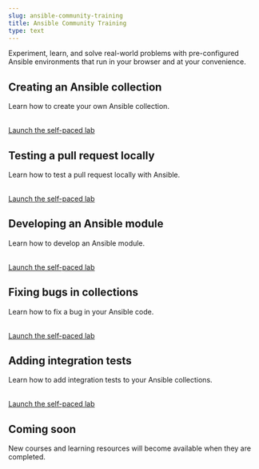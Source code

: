 ```yaml
---
slug: ansible-community-training
title: Ansible Community Training
type: text
---
```


Experiment, learn, and solve real-world problems with pre-configured Ansible environments that run in your browser and at your convenience.

<!--first row-->
<div class="ansible-row">
  <div class="ansible-card">
    <h2>Creating an Ansible collection</h2>
    <p>Learn how to create your own Ansible collection.</p>
    <br />
    <a class="ansible-button" href="https://play.instruqt.com/embedv2/redhat/tracks/ansible-community-creating-your-own-collection?token=em_zcnbza2ex66zqptw" role="button" target="_blank">Launch the self-paced lab</a>
  </div>
  <div class="ansible-card">
    <h2>Testing a pull request locally</h2>
    <p>Learn how to test a pull request locally with Ansible.</p>
    <br />
    <a class="ansible-button" href="https://play.instruqt.com/embedv2/redhat/tracks/ansible-community-testing-pull-request-locally?token=em_6ke967cktu5m9cww" role="button" target="_blank">Launch the self-paced lab</a>
  </div>
  <div class="ansible-card">
    <h2>Developing an Ansible module</h2>
    <p>Learn how to develop an Ansible module.</p>
    <br />
    <a class="ansible-button" href="https://play.instruqt.com/embedv2/redhat/tracks/ansible-community-developing-ansible-module?token=em_W1mnN4dZouYAhFBI" role="button" target="_blank">Launch the self-paced lab</a>
  </div>
</div>
<!--second row-->
<div class="ansible-row">
  <div class="ansible-card">
    <h2>Fixing bugs in collections</h2>
    <p>Learn how to fix a bug in your Ansible code.</p>
    <br />
    <a class="ansible-button" href="https://play.instruqt.com/embedv2/redhat/tracks/community-fixing-a-bug?token=em_l4flalsa12evd97a" role="button" target="_blank">Launch the self-paced lab</a>
  </div>
  <div class="ansible-card">
    <h2>Adding integration tests</h2>
    <p>Learn how to add integration tests to your Ansible collections.</p>
    <br />
    <a class="ansible-button" href="https://play.instruqt.com/embedv2/redhat/tracks/adding-integration-tests-to-ansible-collections?token=em_6uMp_ZmBv4Fuug-z" role="button" target="_blank">Launch the self-paced lab</a>
  </div>
  <div class="ansible-card">
    <h2>Coming soon</h2>
    <p>New courses and learning resources will become available when they are completed.</p>
  </div>
</div>

